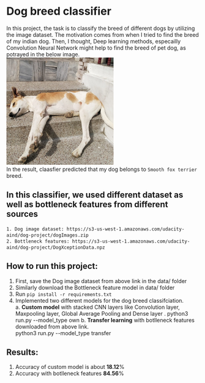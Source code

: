 # Dog breed classifier
In this project, the task is to classify the breed of different dogs by utilizing the image dataset. The motivation comes from when I tried to find the breed of my indian dog. Then, I thought, Deep learning methods, especailly Convolution Neural Network might help to find the breed of pet dog, as potrayed in the below image.  
<img src="https://github.com/KokilaJamwal/dog-breed-classifier/blob/main/data/mydog.jpeg" width="280" height="280">  
In the result, claasfier predicted that my dog belongs to `Smooth fox terrier` breed.

## In this classifier, we used different dataset as well  as bottleneck features from different sources  
    1. Dog image dataset: https://s3-us-west-1.amazonaws.com/udacity-aind/dog-project/dogImages.zip  
    2. Bottleneck features: https://s3-us-west-1.amazonaws.com/udacity-aind/dog-project/DogXceptionData.npz 
## How to run this project: 
1. First, save the Dog image dataset from above link in the data/ folder 
2. Similarly download the Bottleneck feature model in data/ folder 
3. Run `pip install -r requirements.txt`
4. Implemented two different models for the dog breed classifciation.   
    a. **Custom model** with stacked CNN layers like Convolution layer, Maxpooling layer, Global Average Pooling and Dense layer . 
                 python3 run.py --model_type own 
    b. **Transfer learning** with botlleneck features downloaded from above link.    
                 python3 run.py --model_type transfer 
## Results: 
1. Accuracy of custom model is about **18.12**% 
2. Accuracy with botlleneck features **84.56**%
        
    


    


